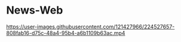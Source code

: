 # News-Web

https://user-images.githubusercontent.com/121427966/224527657-808fab16-d75c-48a4-95b4-a6b1109b63ac.mp4

